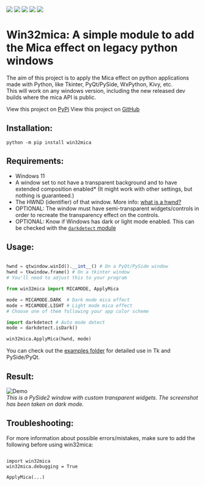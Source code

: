 
![](https://img.shields.io/pypi/wheel/win32mica?style=for-the-badge)
![](https://img.shields.io/pypi/v/win32mica?style=for-the-badge)
![](https://img.shields.io/pypi/l/win32mica?style=for-the-badge)
![](https://img.shields.io/pypi/pyversions/win32mica?style=for-the-badge)
![](https://img.shields.io/pypi/dm/win32mica?style=for-the-badge)
# Win32mica: A simple module to add the Mica effect on legacy python windows
The aim of this project is to apply the Mica effect on python applications made with Python, like Tkinter, PyQt/PySide, WxPython, Kivy, etc.<br> This will work on any windows version, including the new released dev builds where the mica API is public.

View this project on [PyPi](https://pypi.org/project/win32mica/)
View this project on [GitHub](https://github.com/martinet101/win32mica)

## Installation:
```pwsh
python -m pip install win32mica
```

## Requirements:
 - Windows 11
 - A window set to not have a transparent background and to have extended composition enabled* (It might work with other settings, but nothing is guaranteed.)
 - The HWND (identifier) of that window. More info: [what is a hwnd?](https://stackoverflow.com/questions/1635645/what-is-hwnd-in-vc) 
 - OPTIONAL: The window must have semi-transparent widgets/controls in order to recreate the transparency effect on the controls.
 - OPTIONAL: Know if Windows has dark or light mode enabled. This can be checked with the [`darkdetect` module](https://pypi.org/project/darkdetect/)

## Usage:

```python

hwnd = qtwindow.winId().__int__() # On a PyQt/PySide window
hwnd = tkwindow.frame() # On a tkinter window
# You'll need to adjust this to your program

from win32mica import MICAMODE, ApplyMica

mode = MICAMODE.DARK  # Dark mode mica effect
mode = MICAMODE.LIGHT # Light mode mica effect
# Choose one of them following your app color scheme

import darkdetect # Auto mode detect
mode = darkdetect.isDark()

win32mica.ApplyMica(hwnd, mode)
```

You can check out the [examples folder](https://github.com/martinet101/win32mica/tree/main/examples) for detailed use in Tk and PySide/PyQt.

## Result:

![Demo](https://github.com/martinet101/pymica/blob/main/img/demo.png?raw=true)<br>
_This is a PySide2 window with custom transparent widgets. The screenshot has been taken on dark mode._


## Troubleshooting:

For more information about possible errors/mistakes, make sure to add the following before using win32mica:


```

import win32mica
win32mica.debugging = True

ApplyMica(...)

```